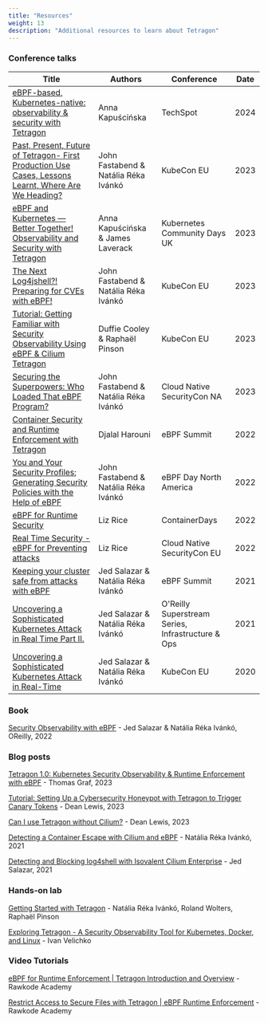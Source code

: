 ```yaml
---
title: "Resources"
weight: 13
description: "Additional resources to learn about Tetragon"
---
```


### Conference talks

| Title | Authors | Conference | Date |
| ----- | ------- | ---------- | ---- |
| [eBPF-based, Kubernetes-native: observability & security with Tetragon](https://www.youtube.com/watch?v=xqKp6GfMuic)                                                     | Anna Kapuścińska    | TechSpot                                         | 2024 |
| [Past, Present, Future of Tetragon- First Production Use Cases, Lessons Learnt, Where Are We Heading? ](https://youtu.be/2BIe4VmSYyQ)                        | John Fastabend & Natália Réka Ivánkó | KubeCon EU                                        | 2023 |
| [eBPF and Kubernetes — Better Together! Observability and Security with Tetragon](https://youtu.be/oU7dPKoVfm4)                                              | Anna Kapuścińska & James Laverack    | Kubernetes Community Days UK                      | 2023 |
| [The Next Log4jshell?! Preparing for CVEs with eBPF!](https://youtu.be/u8HKg5pENj4)                                                                          | John Fastabend & Natália Réka Ivánkó | KubeCon EU                                        | 2023 |
| [Tutorial: Getting Familiar with Security Observability Using eBPF & Cilium Tetragon](https://youtu.be/kTGU-Nc2Db0)                                          | Duffie Cooley & Raphaël Pinson       | KubeCon EU                                        | 2023 |
| [Securing the Superpowers: Who Loaded That eBPF Program?](https://www.youtube.com/watch?v=UBVTJ0LeXxc)                                                       | John Fastabend & Natália Réka Ivánkó | Cloud Native SecurityCon NA                        | 2023 |
| [Container Security and Runtime Enforcement with Tetragon](https://www.youtube.com/watch?v=fw40ROmswbM)                                                      | Djalal Harouni                       | eBPF Summit                                       | 2022 |
| [You and Your Security Profiles; Generating Security Policies with the Help of eBPF](https://www.youtube.com/watch?v=EhQI1qPVb0E)                            | John Fastabend & Natália Réka Ivánkó | eBPF Day North America                            | 2022 |
| [eBPF for Runtime Security](https://www.youtube.com/watch?v=maP3ceTjugk)                                                                                     | Liz Rice                             | ContainerDays                            | 2022 |
| [Real Time Security - eBPF for Preventing attacks](https://www.youtube.com/watch?v=Xs3MBK17kCk)                                                              | Liz Rice                             | Cloud Native SecurityCon EU                           | 2022 |
| [Keeping your cluster safe from attacks with eBPF](https://www.youtube.com/watch?v=agN68U8x1go)                                                              | Jed Salazar & Natália Réka Ivánkó    | eBPF Summit                                       | 2021 |
| [Uncovering a Sophisticated Kubernetes Attack in Real Time Part II.](https://www.oreilly.com/library/view/infrastructure-ops/0636920625377/video335775.html) | Jed Salazar & Natália Réka Ivánkó    | O'Reilly Superstream Series, Infrastructure & Ops | 2021 |
| [Uncovering a Sophisticated Kubernetes Attack in Real-Time](https://www.youtube.com/watch?v=bohnofE_dvw)                                                     | Jed Salazar & Natália Réka Ivánkó    | KubeCon EU                                        | 2020 |

### Book

[Security Observability with eBPF](https://isovalent.com/ebpf-security/) - Jed Salazar & Natália Réka Ivánkó, OReilly, 2022

### Blog posts

[Tetragon 1.0: Kubernetes Security Observability & Runtime Enforcement with eBPF](https://isovalent.com/blog/post/tetragon-release-10/) - Thomas Graf, 2023

[Tutorial: Setting Up a Cybersecurity Honeypot with Tetragon to Trigger Canary Tokens](https://isovalent.com/blog/post/tetragon-canary-tokens-tutorial/) - Dean Lewis, 2023

[Can I use Tetragon without Cilium?](https://isovalent.com/blog/post/can-i-use-tetragon-without-cilium-yes/) - Dean Lewis, 2023

[Detecting a Container Escape with Cilium and eBPF](https://isovalent.com/blog/post/2021-11-container-escape) - Natália Réka Ivánkó, 2021

[Detecting and Blocking log4shell with Isovalent Cilium Enterprise](https://isovalent.com/blog/post/2021-12-log4shell) - Jed Salazar, 2021

### Hands-on lab

[Getting Started with Tetragon](https://isovalent.com/labs/tetragon-getting-started/) - Natália Réka Ivánkó, Roland Wolters, Raphaël Pinson

[Exploring Tetragon - A Security Observability Tool for Kubernetes, Docker, and Linux](https://labs.iximiuz.com/tutorials/introduction-to-tetragon) - Ivan Velichko

### Video Tutorials

[eBPF for Runtime Enforcement | Tetragon Introduction and Overview](https://www.youtube.com/watch?v=MObLmvBeu00) - Rawkode Academy

[Restrict Access to Secure Files with Tetragon | eBPF Runtime Enforcement](https://www.youtube.com/watch?v=SiQm6N3ucyc) - Rawkode Academy
